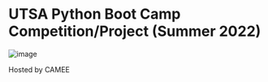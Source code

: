 # UTSA Python Boot Camp Competition/Project (Summer 2022)


![image](https://user-images.githubusercontent.com/39339393/176246131-a2ac0d27-30e8-437b-b492-1ffa8601d593.png)


Hosted by CAMEE
